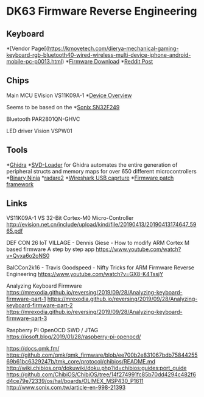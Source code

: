 # DK63 Firmware Reverse Engineering

## Keyboard

*[Vendor Page[(https://kmovetech.com/dierya-mechanical-gaming-keyboard-rgb-bluetooth40-wired-wireless-multi-device-iphone-android-mobile-pc-p0013.html)
*[Firmware Download](https://kmovetech.com/art/download-a0038.html)
*[Reddit Post](https://www.reddit.com/r/embedded/comments/e4iriu/keyboard_mcu_help/)

## Chips

Main MCU
EVision VS11K09A-1
*[Device Overview](http://evision.net.cn/include/upload/kind/file/20190413/20190413174647_5965.pdf)

Seems to be based on the *[Sonix SN32F249](http://www.sonix.com.tw/files/1/8B8FCED7AC687FBAE050007F01005CB5)

Bluetooth
PAR2801QN-GHVC

LED driver
Vision VSPW01

## Tools

*[Ghidra](https://ghidra-sre.org/)
*[SVD-Loader](https://leveldown.de/blog/svd-loader/) for Ghidra automates the entire generation of peripheral structs and memory maps for over 650 different microcontrollers
*[Binary Ninja](https://binary.ninja/)
*[radare2](https://github.com/radareorg/radare2)
*[Wireshark USB caprture](https://wiki.wireshark.org/CaptureSetup/USB)
*[Firmware patch framework](https://github.com/seemoo-lab/nexmon)

## Links

VS11K09A-1 VS 32-Bit Cortex-M0 Micro-Controller
http://evision.net.cn/include/upload/kind/file/20190413/20190413174647_5965.pdf

DEF CON 26 IoT VILLAGE - Dennis Giese - How to modify ARM Cortex M based firmware A step by step app
https://www.youtube.com/watch?v=Qvxa6o2oNS0

BalCCon2k16 - Travis Goodspeed - Nifty Tricks for ARM Firmware Reverse Engineering
https://www.youtube.com/watch?v=GX8-K4TssjY

Analyzing Keyboard Firmware
https://mrexodia.github.io/reversing/2019/09/28/Analyzing-keyboard-firmware-part-1
https://mrexodia.github.io/reversing/2019/09/28/Analyzing-keyboard-firmware-part-2
https://mrexodia.github.io/reversing/2019/09/28/Analyzing-keyboard-firmware-part-3


Raspberry PI OpenOCD SWD / JTAG
https://iosoft.blog/2019/01/28/raspberry-pi-openocd/

https://docs.qmk.fm/
https://github.com/qmk/qmk_firmware/blob/ee700b2e831067bdb7584425569b61bc6329247b/tmk_core/protocol/chibios/README.md
http://wiki.chibios.org/dokuwiki/doku.php?id=chibios:guides:port_guide
https://github.com/ChibiOS/ChibiOS/tree/14f274991fc85b70dd4294c482f6d4ce79e72339/os/hal/boards/OLIMEX_MSP430_P1611
http://www.sonix.com.tw/article-en-998-21393

